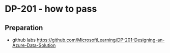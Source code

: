 # DP-201 - how to pass
## Preparation

* github labs https://github.com/MicrosoftLearning/DP-201-Designing-an-Azure-Data-Solution
